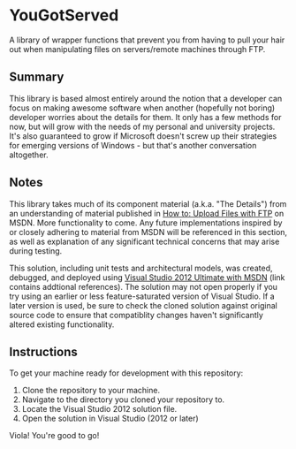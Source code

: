YouGotServed
=============

A library of wrapper functions that prevent you from having to pull your hair out when manipulating files on servers/remote machines through FTP.

Summary
-------

This library is based almost entirely around the notion that a developer can focus on making awesome software when another (hopefully not boring) developer worries about the details for them. It only has a few methods for now, but will grow with the needs of my personal and university projects. It's also guaranteed to grow if Microsoft doesn't screw up their strategies for emerging versions of Windows - but that's another conversation altogether.

Notes
-----

This library takes much of its component material (a.k.a. "The Details") from an understanding of material published in [How to: Upload Files with FTP](http://msdn.microsoft.com/en-us/library/ms229715(v=vs.100).aspx) on MSDN. More functionality to come. Any future implementations inspired by or closely adhering to material from MSDN will be referenced in this section, as well as explanation of any significant technical concerns that may arise during testing.

This solution, including unit tests and architectural models, was created, debugged, and deployed using [Visual Studio 2012 Ultimate with MSDN](http://en.wikipedia.org/wiki/Microsoft_Visual_Studio#Visual_Studio_2012) (link contains addtional references). The solution may not open properly if you try using an earlier or less feature-saturated version of Visual Studio. If a later version is used, be sure to check the cloned solution against original source code to ensure that compatiblity changes haven't significantly altered existing functionality.

Instructions
------------

To get your machine ready for development with this repository:

1. Clone the repository to your machine.
2. Navigate to the directory you cloned your repository to.
3. Locate the Visual Studio 2012 solution file.
3. Open the solution in Visual Studio (2012 or later)

Viola! You're good to go!
